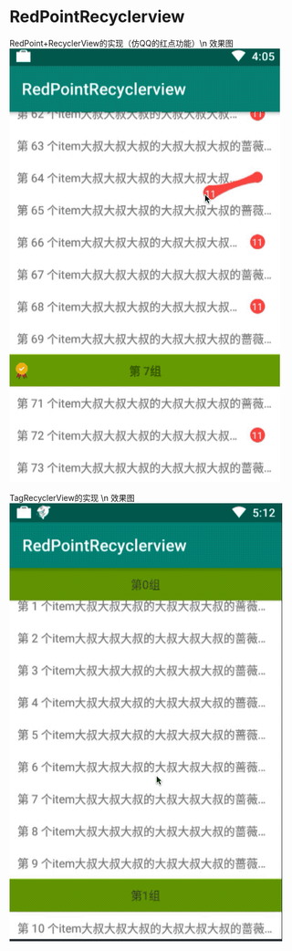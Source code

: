 # RedPointRecyclerview
RedPoint+RecyclerView的实现（仿QQ的红点功能）\n
效果图
![image](https://github.com/zzechao/RedPointRecyclerview/blob/master/demo.gif)

TagRecyclerView的实现 \n
效果图
![image](https://github.com/zzechao/RedPointRecyclerview/blob/master/demo2.gif)
